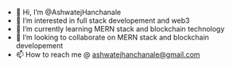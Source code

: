 - 👋 Hi, I’m @AshwatejHanchanale
- 👀 I’m interested in full stack developement and web3
- 🌱 I’m currently learning MERN stack and blockchain technology
- 💞️ I’m looking to collaborate on MERN stack and blockchain developement
- 📫 How to reach me @ ashwatejhanchanale@gmail.com

<!---
AshwatejHanchanale/AshwatejHanchanale is a ✨ special ✨ repository because its `README.md` (this file) appears on your GitHub profile.
You can click the Preview link to take a look at your changes.
--->
